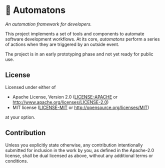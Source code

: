 # 🤖 Automatons

_An automation framework for developers._

This project implements a set of tools and components to automate software
development workflows. At its core, _automatons_ perform a series of actions
when they are triggered by an outside event.

The project is in an early prototyping phase and not yet ready for public use.

## License

Licensed under either of

- Apache License, Version 2.0 ([LICENSE-APACHE](LICENSE-APACHE) or <http://www.apache.org/licenses/LICENSE-2.0>)
- MIT license ([LICENSE-MIT](LICENSE-MIT) or <http://opensource.org/licenses/MIT>)

at your option.

## Contribution

Unless you explicitly state otherwise, any contribution intentionally submitted
for inclusion in the work by you, as defined in the Apache-2.0 license, shall be
dual licensed as above, without any additional terms or conditions.
